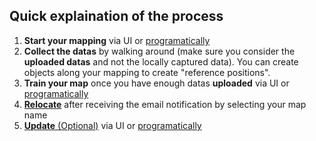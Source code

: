 ## Quick explaination of the process
1. __Start your mapping__ via UI or [programatically](developer/comp_map_data_uploader.md#startstop-uploading-datas)
2. __Collect the datas__ by walking around (make sure you consider the __uploaded datas__ and not the locally captured data). You can create objects along your mapping to create "reference positions".
3. __Train your map__ once you have enough datas **uploaded** via UI or [programatically](developer/comp_map_data_uploader.md#run-generation-new-map)
4. [__Relocate__](how_relocate.md) after receiving the email notification by selecting your map name
5. [__Update__ (Optional)](update_instructions.md) via UI or [programatically](developer/comp_map_data_uploader.md#run-update-existing-map)